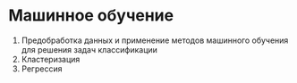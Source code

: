 # Машинное обучение
1. Предобработка данных и применение методов машинного обучения для решения задач классификации
2. Кластеризация
3. Регрессия
